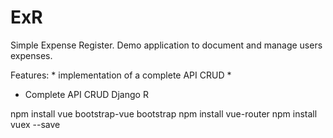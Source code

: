 # ExR

Simple Expense Register.
Demo application to document and manage users expenses.

Features:
    * implementation of a complete API CRUD
    * 

  - Complete API CRUD 
  Django R
  

npm install vue bootstrap-vue bootstrap
npm install vue-router
npm install vuex --save